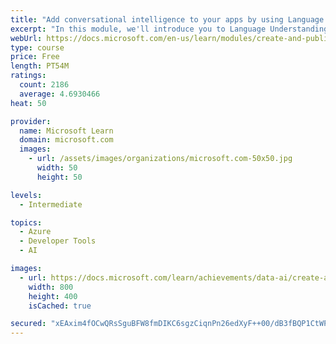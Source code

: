 ```yaml
---
title: "Add conversational intelligence to your apps by using Language Understanding Intelligent Service (LUIS)"
excerpt: "In this module, we'll introduce you to Language Understanding Intelligent Service (LUIS) and show how to build and publish a LUIS model"
webUrl: https://docs.microsoft.com/en-us/learn/modules/create-and-publish-a-luis-model/
type: course
price: Free
length: PT54M
ratings:
  count: 2186
  average: 4.6930466
heat: 50

provider:
  name: Microsoft Learn
  domain: microsoft.com
  images:
    - url: /assets/images/organizations/microsoft.com-50x50.jpg
      width: 50
      height: 50

levels:
  - Intermediate

topics:
  - Azure
  - Developer Tools
  - AI

images:
  - url: https://docs.microsoft.com/learn/achievements/data-ai/create-and-publish-a-luis-model-social.png
    width: 800
    height: 400
    isCached: true

secured: "xEAxim4fOCwQRsSguBFW8fmDIKC6sgzCiqnPn26edXyF++00/dB3fBQP1CtWPXAvHjCOvBPCKCPD8idNBrZh74VcsRvmYM2tPT9yy2MRZZsRnOGafjqWVhVnvsVx46MTxHAUPz3wCLujpChR////lChoWp5bhJM76a89jzw9O+Qomg9MBPt5At3InSsoJPKgegfI1dva5a8F9hza5+HkpiGm5V90DyGwKlZRZlsdFt1KempHxxH4/SjPd+NFHQs/6QroKxEaT78y7wMLy0G2lnbas5FINYZokWuQBHkx3b1RmHRR46Ll+hvA09seZOfDXBCIbygHYFMLzszIjoBmM2GtWWt84E6W0hrL1c9fMHMhFyJA88sF7Z+6PfzSKCExuX1cXb1w2JC+ZCVc6+XhuZxfN3o/NXIjZVc5XwCQldU=;tU6A7iqv3HjEOWQYjKm0Ng=="
---
```


